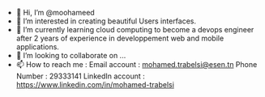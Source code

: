 - 👋 Hi, I’m @moohameed
- 👀 I’m interested in creating beautiful Users interfaces.
- 🌱 I’m currently learning cloud computing to become a devops engineer after 2 years of experience in developpement web and mobile applications.
- 💞️ I’m looking to collaborate on ...
- 📫 How to reach me  : 
Email account : mohamed.trabelsi@esen.tn
Phone Number : 29333141
LinkedIn account : https://www.linkedin.com/in/mohamed-trabelsi

<!---
moohameed/moohameed is a ✨ special ✨ repository because its `README.md` (this file) appears on your GitHub profile.
You can click the Preview link to take a look at your changes.
--->
